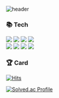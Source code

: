 ![header](https://capsule-render.vercel.app/api?type=waving&text=Dongseok's%20github&fontColor=ffffff&fontSize=70&animation=fadeInk&height=180)
### 📚 Tech
<p>
<img src="https://img.shields.io/badge/-Java-344CB7?style=flat-plastic&logo=Java&logoColor=white"/>
<img src="https://img.shields.io/badge/Spring-6DB33F?style=flat-square&logo=Spring&logoColor=FFFFFF">
<img src="https://img.shields.io/badge/SpringBoot-6DB33F?style=flat-square&logo=SpringBoot&logoColor=FFFFFF">
<img src="https://img.shields.io/badge/Amazon AWS-232F3E?style=flat-square&logo=Amazon%20AWS&logoColor=white"/><br/>
<img src="https://img.shields.io/badge/Firebase-FFCA28?style=flat-square&logo=Firebase&logoColor=FFFFFF"/>
<img src="https://img.shields.io/badge/MySQL-4479A1?style=flat-square&logo=MySQL&logoColor=FFFFFF"/>
<img src="https://img.shields.io/badge/-Redis-F58840?style=flat-plastic&logo=Redis&logoColor=white"/>
<img src="https://img.shields.io/badge/-Docker-1597E5?style=flat-plastic&logo=Docker&logoColor=white"/>
</p>

### 🏆 Card 
<p>
  
[![Hits](https://hits.seeyoufarm.com/api/count/incr/badge.svg?url=https%3A%2F%2Fgithub.com%2Fwcorn)](https://hits.seeyoufarm.com)

[![Solved.ac Profile](http://mazassumnida.wtf/api/v2/generate_badge?boj=alphaka)](https://solved.ac/alphaka/)
</p>
